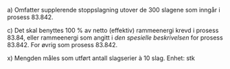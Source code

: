 a) Omfatter supplerende stoppslagning utover de 300 slagene som inngår i prosess 83.842.

c) Det skal benyttes 100 % av netto (effektiv) rammeenergi krevd i prosess 83.84, eller rammeenergi som angitt i *den spesielle beskrivelsen* for prosess 83.842.
For øvrig som prosess 83.842.

x) Mengden måles som utført antall slagserier à 10 slag. Enhet: stk

